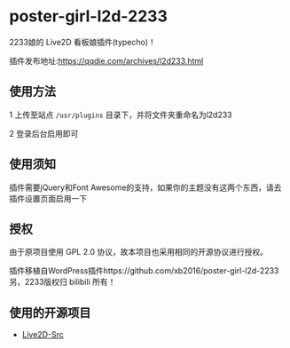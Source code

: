 # poster-girl-l2d-2233
2233娘的 Live2D 看板娘插件(typecho)！

插件发布地址:https://qqdie.com/archives/l2d233.html

## 使用方法

1 上传至站点 `/usr/plugins` 目录下，并将文件夹重命名为l2d233

2 登录后台启用即可

## 使用须知
插件需要jQuery和Font Awesome的支持，如果你的主题没有这两个东西，请去插件设置页面启用一下

## 授权
由于原项目使用 GPL 2.0 协议，故本项目也采用相同的开源协议进行授权。

插件移植自WordPress插件https://github.com/xb2016/poster-girl-l2d-2233
另，2233版权归 bilibili 所有！

## 使用的开源项目
 - [Live2D-Src](https://github.com/journey-ad/live2d_src)